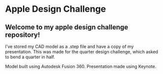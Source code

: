 # Apple Design Challenge

## Welcome to my apple design challenge repository!

I've stored my CAD model as a .step file and have a copy of my presentation. This was made for the quarter design challenge, which asked to bend a quarter in half. 

Model built using Autodesk Fusion 360. Presentation made using Keynote.
